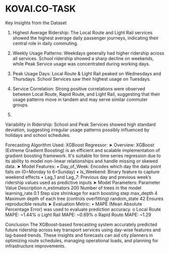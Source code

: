 # KOVAI.CO-TASK

Key Insights from the Dataset
1.	Highest Average Ridership:
                              The Local Route and Light Rail services showed the highest average daily passenger journeys, indicating their central role in daily commuting.

2.	Weekly Usage Patterns:
                              Weekdays generally had higher ridership across all services. School ridership showed a sharp decline on weekends, while Peak Service usage was concentrated during working days.


3.  Peak Usage Days:
                                 Local Route & Light Rail peaked on Wednesdays and Thursdays.
                                 School Services saw their highest usage on Tuesdays.

4.  Service Correlation:
                          Strong positive correlations were observed between Local Route, Rapid Route, and Light Rail, suggesting that their usage patterns move in tandem and may serve similar commuter groups.
5.
  Variability in Ridership:
                          School and Peak Services showed high standard deviation, suggesting irregular usage patterns possibly influenced by holidays and school schedules.
























 
Forecasting Algorithm Used: XGBoost Regressor:
➤ Overview:
XGBoost (Extreme Gradient Boosting) is an efficient and scalable implementation of gradient boosting framework. It's suitable for time series regression due to its ability to model non-linear relationships and handle missing or skewed data.
➤ Model Features:
•	Day_of_Week: Encodes which day the data point falls on (0=Monday to 6=Sunday)
•	Is_Weekend: Binary feature to capture weekend effects
•	Lag_1 and Lag_7: Previous day and previous week’s ridership values used as predictive inputs
➤ Model Parameters:
Parameter	Value	Description
n_estimators	200	Number of trees in the model
learning_rate	0.1	Step size shrinkage for each boosting step
max_depth	4	Maximum depth of each tree (controls overfitting)
random_state	42	Ensures reproducible results
➤ Evaluation Metric:
•	MAPE (Mean Absolute Percentage Error) was used to evaluate prediction accuracy.
o	Local Route MAPE: ~1.44%
o	Light Rail MAPE: ~0.69%
o	Rapid Route MAPE: ~1.29

 Conclusion
           The XGBoost-based forecasting system accurately predicted future ridership across key transport services using day-wise features and lag-based trends. These insights and forecasts can aid city planners in optimizing route schedules, managing operational loads, and planning for infrastructure improvements.

